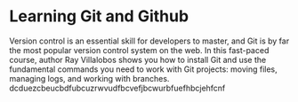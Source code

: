 # Learning Git and Github

Version control is an essential skill for developers to master, and Git is by far the most popular version control system on the web. In this fast-paced course, author Ray Villalobos shows you how to install Git and use the fundamental commands you need to work with Git projects: moving files, managing logs, and working with branches.
dcduezcbeucbdfubcuzrwvudfbcvefjbcwurbfuefhbcjehfcnf 